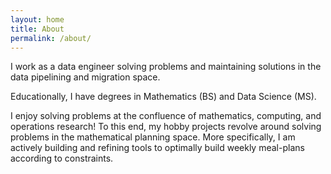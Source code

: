 ```yaml
---
layout: home
title: About
permalink: /about/
---
```


I work as a data engineer solving problems and maintaining solutions in the data pipelining and migration space.

Educationally, I have degrees in Mathematics (BS) and Data Science (MS).

I enjoy solving problems at the confluence of mathematics, computing, and operations research! To this end, my hobby projects revolve around solving problems in the mathematical planning space. More specifically, I am actively building and refining tools to optimally build weekly meal-plans according to constraints.
